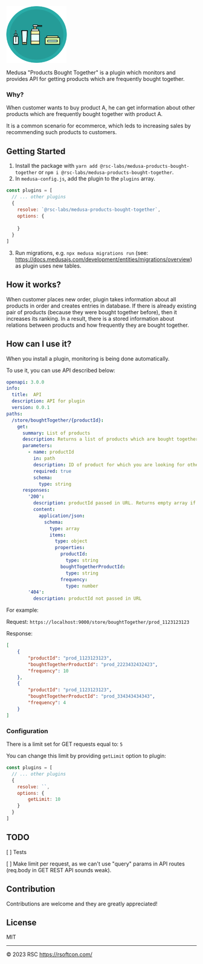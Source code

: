 <img src='https://raw.githubusercontent.com/RSC-Labs/medusa-products-bought-together/main/docs/icon_1280.png' width='160' height='150' alt='Medusa products bought together icon'>

Medusa "Products Bought Together" is a plugin which monitors and provides API for getting products which are frequently bought together.

### Why?

When customer wants to buy product A, he can get information about other products which are frequently bought together with product A.

It is a common scenario for ecommerce, which leds to increasing sales by recommending such products to customers.

## Getting Started

1. Install the package with `yarn add @rsc-labs/medusa-products-bought-together` or `npm i @rsc-labs/medusa-products-bought-together`.
2. In `medusa-config.js`, add the plugin to the `plugins` array.

```js
const plugins = [
  // ... other plugins
  {
    resolve: `@rsc-labs/medusa-products-bought-together`,
    options: {
      
    }
  }
]
```
3. Run migrations, e.g. `npx medusa migrations run` (see: https://docs.medusajs.com/development/entities/migrations/overview) as plugin uses new tables.

## How it works?

When customer places new order, plugin takes information about all products in order and creates entries in database. If there is already existing pair of products (because they were bought together before), then it increases its ranking. In a result, there is a stored information about relations between products and how frequently they are bought together.

## How can I use it?

When you install a plugin, monitoring is being done automatically.

To use it, you can use API described below:

```yaml
openapi: 3.0.0
info:
  title:  API
  description: API for plugin
  version: 0.0.1
paths:
  /store/boughtTogether/{productId}:
    get:
      summary: List of products
      description: Returns a list of products which are bought together with {productId}
      parameters:
        - name: productId
          in: path
          description: ID of product for which you are looking for other products
          required: true
          schema:
            type: string
      responses:
        '200':
          description: productId passed in URL. Returns empty array if cannot be found in database.
          content:
            application/json:
              schema: 
                type: array
                items:
                  type: object
                  properties:
                    productId:
                      type: string
                    boughtTogetherProductId:
                      type: string
                    frequency:
                      type: number
        '404':
          description: productId not passed in URL
```

For example:

Request:
```https://localhost:9000/store/boughtTogether/prod_1123123123```

Response:
```json
[
    {
        "productId": "prod_1123123123",
        "boughtTogetherProductId": "prod_2223432432423",
        "frequency": 10
    },
    {
        "productId": "prod_1123123123",
        "boughtTogetherProductId": "prod_334343434343",
        "frequency": 4
    }
]
```
### Configuration

There is a limit set for GET requests equal to: `5`

You can change this limit by providing `getLimit` option to plugin:

```js
const plugins = [
  // ... other plugins
  {
    resolve: ``,
    options: {
        getLimit: 10
    }
  }
]
```

## TODO

[ ] Tests

[ ] Make limit per request, as we can't use "query" params in API routes (req.body in GET REST API sounds weak).

## Contribution

Contributions are welcome and they are greatly appreciated!

## License

MIT

---

© 2023 RSC https://rsoftcon.com/
